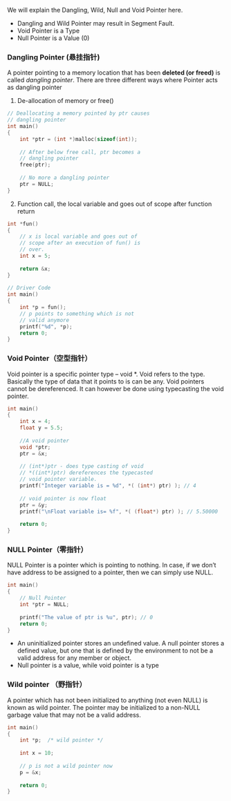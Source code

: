 We will explain the Dangling, Wild, Null and Void Pointer here.

- Dangling and Wild Pointer may result in Segment Fault.
- Void Pointer is a Type
- Null Pointer is a Value (0)

### Dangling Pointer (悬挂指针)

A pointer pointing to a memory location that has been **deleted (or freed)** is called *dangling pointer*. There are three different ways where Pointer acts as dangling pointer

1. De-allocation of memory or free()
```c
// Deallocating a memory pointed by ptr causes
// dangling pointer
int main()
{
    int *ptr = (int *)malloc(sizeof(int));
 
    // After below free call, ptr becomes a 
    // dangling pointer
    free(ptr); 
     
    // No more a dangling pointer
    ptr = NULL;
}
```

2. Function call, the local variable and goes out of scope after function return 
```c
int *fun()
{
    // x is local variable and goes out of
    // scope after an execution of fun() is
    // over.
    int x = 5;
 
    return &x;
}
 
// Driver Code
int main()
{
    int *p = fun();
    // p points to something which is not
    // valid anymore
    printf("%d", *p);
    return 0;
}
```


### Void Pointer（空型指针）
Void pointer is a specific pointer type – void *. Void refers to the type. Basically the type of data that it points to is can be any.
Void pointers cannot be dereferenced. It can however be done using typecasting the void pointer. 

```c
int main()
{
    int x = 4;
    float y = 5.5;
     
    //A void pointer
    void *ptr;
    ptr = &x;
 
    // (int*)ptr - does type casting of void 
    // *((int*)ptr) dereferences the typecasted 
    // void pointer variable.
    printf("Integer variable is = %d", *( (int*) ptr) ); // 4
 
    // void pointer is now float
    ptr = &y; 
    printf("\nFloat variable is= %f", *( (float*) ptr) ); // 5.50000
 
    return 0;
}
```


### NULL Pointer（零指针）

NULL Pointer is a pointer which is pointing to nothing. In case, if we don’t have address to be assigned to a pointer, then we can simply use NULL.

```c
int main()
{
    // Null Pointer
    int *ptr = NULL;
     
    printf("The value of ptr is %u", ptr); // 0 
    return 0;
}
```
- An uninitialized pointer stores an undefined value. A null pointer stores a defined value, but one that is defined by the environment to not be a valid address for any member or object.
- Null pointer is a value, while void pointer is a type

### Wild pointer （野指针）

A pointer which has not been initialized to anything (not even NULL) is known as wild pointer. The pointer may be initialized to a non-NULL garbage value that may not be a valid address.

```c
int main()
{
    int *p;  /* wild pointer */
 
    int x = 10;
 
    // p is not a wild pointer now
    p = &x;
 
    return 0;
}
```